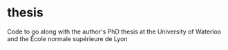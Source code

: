 # thesis
Code to go along with the author's PhD thesis at the University of Waterloo and the École normale supérieure de Lyon
